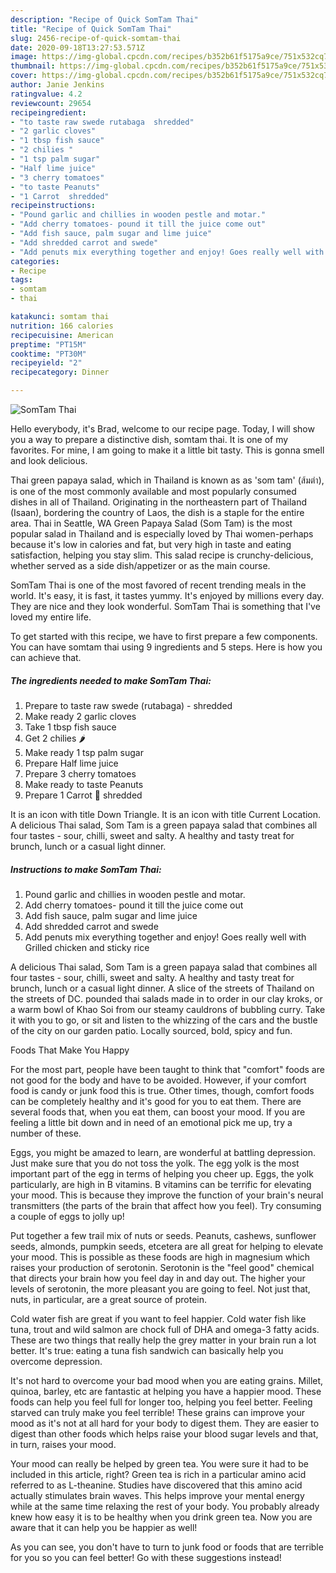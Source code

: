 ```yaml
---
description: "Recipe of Quick SomTam Thai"
title: "Recipe of Quick SomTam Thai"
slug: 2456-recipe-of-quick-somtam-thai
date: 2020-09-18T13:27:53.571Z
image: https://img-global.cpcdn.com/recipes/b352b61f5175a9ce/751x532cq70/somtam-thai-recipe-main-photo.jpg
thumbnail: https://img-global.cpcdn.com/recipes/b352b61f5175a9ce/751x532cq70/somtam-thai-recipe-main-photo.jpg
cover: https://img-global.cpcdn.com/recipes/b352b61f5175a9ce/751x532cq70/somtam-thai-recipe-main-photo.jpg
author: Janie Jenkins
ratingvalue: 4.2
reviewcount: 29654
recipeingredient:
- "to taste raw swede rutabaga  shredded"
- "2 garlic cloves"
- "1 tbsp fish sauce"
- "2 chilies "
- "1 tsp palm sugar"
- "Half lime juice"
- "3 cherry tomatoes"
- "to taste Peanuts"
- "1 Carrot  shredded"
recipeinstructions:
- "Pound garlic and chillies in wooden pestle and motar."
- "Add cherry tomatoes- pound it till the juice come out"
- "Add fish sauce, palm sugar and lime juice"
- "Add shredded carrot and swede"
- "Add penuts mix everything together and enjoy! Goes really well with Grilled chicken and sticky rice"
categories:
- Recipe
tags:
- somtam
- thai

katakunci: somtam thai 
nutrition: 166 calories
recipecuisine: American
preptime: "PT15M"
cooktime: "PT30M"
recipeyield: "2"
recipecategory: Dinner

---
```



![SomTam Thai](https://img-global.cpcdn.com/recipes/b352b61f5175a9ce/751x532cq70/somtam-thai-recipe-main-photo.jpg)

Hello everybody, it's Brad, welcome to our recipe page. Today, I will show you a way to prepare a distinctive dish, somtam thai. It is one of my favorites. For mine, I am going to make it a little bit tasty. This is gonna smell and look delicious.

Thai green papaya salad, which in Thailand is known as as &#39;som tam&#39; (ส้มตำ), is one of the most commonly available and most popularly consumed dishes in all of Thailand. Originating in the northeastern part of Thailand (Isaan), bordering the country of Laos, the dish is a staple for the entire area. Thai in Seattle, WA Green Papaya Salad (Som Tam) is the most popular salad in Thailand and is especially loved by Thai women-perhaps because it&#39;s low in calories and fat, but very high in taste and eating satisfaction, helping you stay slim. This salad recipe is crunchy-delicious, whether served as a side dish/appetizer or as the main course.

SomTam Thai is one of the most favored of recent trending meals in the world. It's easy, it is fast, it tastes yummy. It's enjoyed by millions every day. They are nice and they look wonderful. SomTam Thai is something that I've loved my entire life.


To get started with this recipe, we have to first prepare a few components. You can have somtam thai using 9 ingredients and 5 steps. Here is how you can achieve that.

<!--inarticleads1-->

##### The ingredients needed to make SomTam Thai:

1. Prepare to taste raw swede (rutabaga) - shredded
1. Make ready 2 garlic cloves
1. Take 1 tbsp fish sauce
1. Get 2 chilies 🌶
1. Make ready 1 tsp palm sugar
1. Prepare Half lime juice
1. Prepare 3 cherry tomatoes
1. Make ready to taste Peanuts
1. Prepare 1 Carrot 🥕 shredded


It is an icon with title Down Triangle. It is an icon with title Current Location. A delicious Thai salad, Som Tam is a green papaya salad that combines all four tastes - sour, chilli, sweet and salty. A healthy and tasty treat for brunch, lunch or a casual light dinner. 

<!--inarticleads2-->

##### Instructions to make SomTam Thai:

1. Pound garlic and chillies in wooden pestle and motar.
1. Add cherry tomatoes- pound it till the juice come out
1. Add fish sauce, palm sugar and lime juice
1. Add shredded carrot and swede
1. Add penuts mix everything together and enjoy! Goes really well with Grilled chicken and sticky rice


A delicious Thai salad, Som Tam is a green papaya salad that combines all four tastes - sour, chilli, sweet and salty. A healthy and tasty treat for brunch, lunch or a casual light dinner. A slice of the streets of Thailand on the streets of DC. pounded thai salads made in to order in our clay kroks, or a warm bowl of Khao Soi from our steamy cauldrons of bubbling curry. Take it with you to go, or sit and listen to the whizzing of the cars and the bustle of the city on our garden patio. Locally sourced, bold, spicy and fun. 

Foods That Make You Happy


For the most part, people have been taught to think that "comfort" foods are not good for the body and have to be avoided. However, if your comfort food is candy or junk food this is true. Other times, though, comfort foods can be completely healthy and it's good for you to eat them. There are several foods that, when you eat them, can boost your mood. If you are feeling a little bit down and in need of an emotional pick me up, try a number of these.

Eggs, you might be amazed to learn, are wonderful at battling depression. Just make sure that you do not toss the yolk. The egg yolk is the most important part of the egg in terms of helping you cheer up. Eggs, the yolk particularly, are high in B vitamins. B vitamins can be terrific for elevating your mood. This is because they improve the function of your brain's neural transmitters (the parts of the brain that affect how you feel). Try consuming a couple of eggs to jolly up!

Put together a few trail mix of nuts or seeds. Peanuts, cashews, sunflower seeds, almonds, pumpkin seeds, etcetera are all great for helping to elevate your mood. This is possible as these foods are high in magnesium which raises your production of serotonin. Serotonin is the "feel good" chemical that directs your brain how you feel day in and day out. The higher your levels of serotonin, the more pleasant you are going to feel. Not just that, nuts, in particular, are a great source of protein.

Cold water fish are great if you want to feel happier. Cold water fish like tuna, trout and wild salmon are chock full of DHA and omega-3 fatty acids. These are two things that really help the grey matter in your brain run a lot better. It's true: eating a tuna fish sandwich can basically help you overcome depression. 

It's not hard to overcome your bad mood when you are eating grains. Millet, quinoa, barley, etc are fantastic at helping you have a happier mood. These foods can help you feel full for longer too, helping you feel better. Feeling starved can truly make you feel terrible! These grains can improve your mood as it's not at all hard for your body to digest them. They are easier to digest than other foods which helps raise your blood sugar levels and that, in turn, raises your mood.

Your mood can really be helped by green tea. You were sure it had to be included in this article, right? Green tea is rich in a particular amino acid referred to as L-theanine. Studies have discovered that this amino acid actually stimulates brain waves. This helps improve your mental energy while at the same time relaxing the rest of your body. You probably already knew how easy it is to be healthy when you drink green tea. Now you are aware that it can help you be happier as well!

As you can see, you don't have to turn to junk food or foods that are terrible for you so you can feel better! Go  with  these suggestions  instead!

